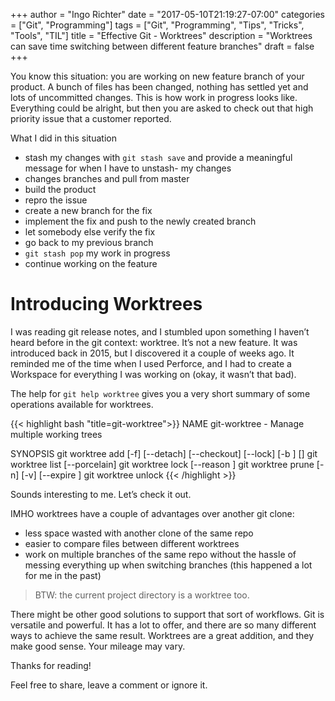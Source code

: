 +++
author = "Ingo Richter"
date = "2017-05-10T21:19:27-07:00"
categories = ["Git", "Programming"]
tags = ["Git", "Programming", "Tips", "Tricks", "Tools", "TIL"]
title = "Effective Git - Worktrees"
description = "Worktrees can save time switching between different feature branches"
draft = false
+++

You know this situation: you are working on new feature branch of your product. A bunch of files has been changed, nothing has settled yet and lots of uncommitted changes. This is how work in progress looks like. Everything could be alright, but then you are asked to check out that high priority issue that a customer reported.

What I did in this situation

- stash my changes with `git stash save` and provide a meaningful message for when I have to unstash- my changes
- changes branches and pull from master
- build the product
- repro the issue
- create a new branch for the fix
- implement the fix and push to the newly created branch
- let somebody else verify the fix
- go back to my previous branch
- `git stash pop` my work in progress
- continue working on the feature

# Introducing Worktrees

I was reading git release notes, and I stumbled upon something I haven’t heard before in the git context: worktree. It’s not a new feature. It was introduced back in 2015, but I discovered it a couple of weeks ago. It reminded me of the time when I used Perforce, and I had to create a Workspace for everything I was working on (okay, it wasn’t that bad).

The help for `git help worktree` gives you a very short summary of some operations available for worktrees.

{{< highlight bash "title=git-worktree">}}
NAME
       git-worktree - Manage multiple working trees

SYNOPSIS
       git worktree add [-f] [--detach] [--checkout] [--lock] [-b <new-branch>] <path> [<branch>]
       git worktree list [--porcelain]
       git worktree lock [--reason <string>] <worktree>
       git worktree prune [-n] [-v] [--expire <expire>]
       git worktree unlock <worktree>
{{< /highlight >}}

Sounds interesting to me. Let’s check it out.

IMHO worktrees have a couple of advantages over another git clone:

- less space wasted with another clone of the same repo
- easier to compare files between different worktrees
- work on multiple branches of the same repo without the hassle of messing everything up when switching branches (this happened a lot for me in the past)

> BTW: the current project directory is a worktree too.

There might be other good solutions to support that sort of workflows. Git is versatile and powerful. It has a lot to offer, and there are so many different ways to achieve the same result. Worktrees are a great addition, and they make good sense. Your mileage may vary.

Thanks for reading!

Feel free to share, leave a comment or ignore it.
